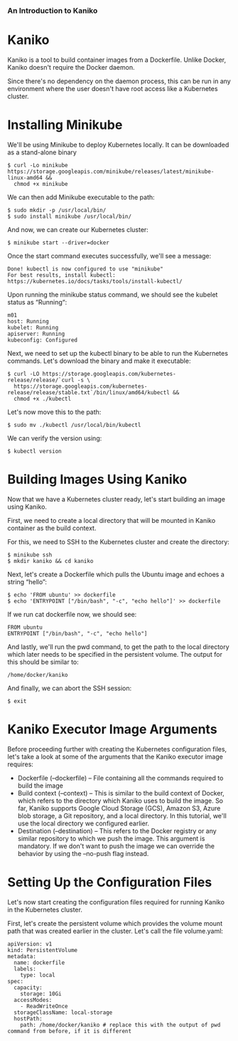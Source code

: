 ### An Introduction to Kaniko


# Kaniko
Kaniko is a tool to build container images from a Dockerfile. Unlike Docker, Kaniko doesn't require the Docker daemon.

Since there's no dependency on the daemon process, this can be run in any environment where the user doesn't have root access like a Kubernetes cluster.

# Installing Minikube

We'll be using Minikube to deploy Kubernetes locally. It can be downloaded as a stand-alone binary

```shell
$ curl -Lo minikube https://storage.googleapis.com/minikube/releases/latest/minikube-linux-amd64 &&
  chmod +x minikube
```

We can then add Minikube executable to the path:

```shell
$ sudo mkdir -p /usr/local/bin/
$ sudo install minikube /usr/local/bin/
```

And now, we can create our Kubernetes cluster:
```shell
$ minikube start --driver=docker
```

Once the start command executes successfully, we'll see a message:
```shell
Done! kubectl is now configured to use "minikube"
For best results, install kubectl: https://kubernetes.io/docs/tasks/tools/install-kubectl/
```

Upon running the minikube status command, we should see the kubelet status as “Running“:
```shell
m01
host: Running
kubelet: Running
apiserver: Running
kubeconfig: Configured
```

Next, we need to set up the kubectl binary to be able to run the Kubernetes commands. Let's download the binary and make it executable:
```shell
$ curl -LO https://storage.googleapis.com/kubernetes-release/release/`curl -s \ 
  https://storage.googleapis.com/kubernetes-release/release/stable.txt`/bin/linux/amd64/kubectl &&
  chmod +x ./kubectl
```

Let's now move this to the path:
```shell
$ sudo mv ./kubectl /usr/local/bin/kubectl
```

We can verify the version using:
```shell
$ kubectl version
```

# Building Images Using Kaniko
Now that we have a Kubernetes cluster ready, let's start building an image using Kaniko.

First, we need to create a local directory that will be mounted in Kaniko container as the build context.

For this, we need to SSH to the Kubernetes cluster and create the directory:
```shell
$ minikube ssh
$ mkdir kaniko && cd kaniko
```
Next, let's create a Dockerfile which pulls the Ubuntu image and echoes a string “hello”:

```shell
$ echo 'FROM ubuntu' >> dockerfile
$ echo 'ENTRYPOINT ["/bin/bash", "-c", "echo hello"]' >> dockerfile
```
If we run cat dockerfile now, we should see:

```shell
FROM ubuntu
ENTRYPOINT ["/bin/bash", "-c", "echo hello"]
```

And lastly, we'll run the pwd command, to get the path to the local directory which later needs to be specified in the persistent volume.
The output for this should be similar to:

```shell
/home/docker/kaniko
```

And finally, we can abort the SSH session:

```shell
$ exit
```

# Kaniko Executor Image Arguments

Before proceeding further with creating the Kubernetes configuration files, let's take a look at some of the arguments that the Kaniko executor image requires:

- Dockerfile (–dockerfile) – File containing all the commands required to build the image
- Build context (–context) – This is similar to the build context of Docker, which refers to the directory which Kaniko uses to build the image. So far, Kaniko supports Google Cloud Storage (GCS),  Amazon S3, Azure blob storage, a Git repository, and a local directory. In this tutorial, we'll use the local directory we configured earlier.
- Destination (–destination) – This refers to the Docker registry or any similar repository to which we push the image. This argument is mandatory. If we don't want to push the image we can override the behavior by using the –no-push flag instead.


# Setting Up the Configuration Files

Let's now start creating the configuration files required for running Kaniko in the Kubernetes cluster.

First, let's create the persistent volume which provides the volume mount path that was created earlier in the cluster. Let's call the file volume.yaml:
```code
apiVersion: v1
kind: PersistentVolume
metadata:
  name: dockerfile
  labels:
    type: local
spec:
  capacity:
    storage: 10Gi
  accessModes:
    - ReadWriteOnce
  storageClassName: local-storage
  hostPath:
    path: /home/docker/kaniko # replace this with the output of pwd command from before, if it is different
```
